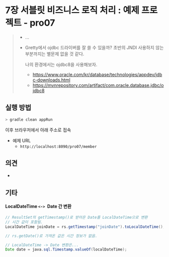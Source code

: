 # 7장 서블릿 비즈니스 로직 처리 : 예제 프로젝트 - pro07

> * ...
>
> * Gretty에서 ojdbc 드라이버를 잘 쓸 수 있을까? 초반의 JNDI 사용하지 않는 부분까지는 별문제 없을 것 같다.
>
>   나의 환경에서는 ojdbc8을 사용해보자.
>
>   * https://www.oracle.com/kr/database/technologies/appdev/jdbc-downloads.html
>   * https://mvnrepository.com/artifact/com.oracle.database.jdbc/ojdbc8
>
>   



## 실행 방법

```bash
> gradle clean appRun
```

이후 브라우저에서 아래 주소로 접속

* 예제 URL
  * `http://localhost:8090/pro07/member`





## 의견

* 



## 기타

#### LocalDateTime `<-> `Date 간 변환

```java
// ResultSet의 getTimestamp()로 받아온 Date를 LocalDateTime으로 변환
// 시간 값이 포함됨.
LocalDateTime joinDate = rs.getTimestamp("joinDate").toLocalDateTime(); 

// rs.getDate()로 가져온 값은 시간 정보가 없음.
```

```java
// LocalDateTime -> Date 변환은...
Date date = java.sql.Timestamp.valueOf(localDateTime);
```



